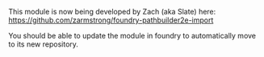 This module is now being developed by Zach (aka Slate) here: https://github.com/zarmstrong/foundry-pathbuilder2e-import

You should be able to update the module in foundry to automatically move to its new repository.
